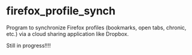 firefox_profile_synch
=====================

Program to synchronize Firefox profiles (bookmarks, open tabs, chronic, etc.) via a cloud sharing application like Dropbox.


Still in progress!!!!
